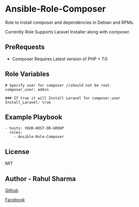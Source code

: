 Ansible-Role-Composer
===================

Role to install composer and dependencies in Debian and RPMs.

Currently Role Supports Laravel Installer along with composer.

PreRequests
-----------
- Composer Requires Latest version of PHP > 7.0

Role Variables
--------------
```
# Specify user for composer //should not be root.
composer_user: admin

### If true it will Install Laravel for composer_user
Install_Laravel: true
```


Example Playbook
----------------

    - hosts: YOUR-HOST-OR-GROUP
      roles:
    	- Ansible-Role-Composer

License
-------

MIT

Author - Rahul Sharma
------------------

[Github](https://github.com/Rahulsharma0810)

[Facebook](https://www.facebook.com/rahulsharma0810)